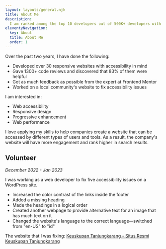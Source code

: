 ```yaml
---
layout: layouts/general.njk
title: About Me
description:
  I am ranked among the top 10 developers out of 500K+ developers with 30+ projects under my belt at Frontend Mentor.
eleventyNavigation:
  key: About
  title: About Me
  order: 1
---
```


Over the past two years, I have done the following:

- Developed over 30 responsive websites with accessibility in mind
- Gave 1300+ code reviews and discovered that 83% of them were helpful
- Got as much feedback as possible from the expert at Frontend Mentor
- Worked on a local community's website to fix accessibility issues

I am interested in:

- Web accessibility
- Responsive design
- Progressive enhancement
- Web performance

I love applying my skills to help companies create a website that can be accessed by different types of users and tools. As a result, the company's website will have more engagement and rank higher in search results.

## Volunteer

*December 2022 - Jan 2023*

I was working as a web developer to fix five accessibility issues on a WordPress site.

- Increased the color contrast of the links inside the footer
- Added a missing heading
- Made the headings in a logical order
- Created another webpage to provide alternative text for an image that has much text on it
- Changed the website's language to the correct language—switched from "en-US" to "id"

The website that I was fixing: [Keuskupan Tanjungkarang - Situs Resmi Keuskupan Tanjungkarang](https://keuskupantanjungkarang.org/)
